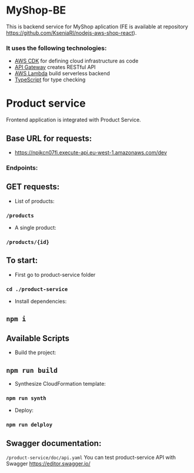 # MyShop-BE

This is backend service for MyShop aplication (FE is available at repository https://github.com/KseniaRI/nodejs-aws-shop-react). 

### It uses the following technologies:

- [AWS CDK](https://docs.aws.amazon.com/cdk/v2/guide/home.html) for defining cloud infrastructure as code
- [API Gateway](https://docs.aws.amazon.com/apigateway/latest/developerguide/welcome.html) creates RESTful API
- [AWS Lambda](https://docs.aws.amazon.com/lambda/latest/dg/welcome.html) build serverless backend
- [TypeScript](https://www.typescriptlang.org/) for type checking

# Product service

Frontend application is integrated with Product Service.

## Base URL for requests: 
- https://npjkcn07fi.execute-api.eu-west-1.amazonaws.com/dev

### Endpoints: 

## GET requests:
- List of products: 
### `/products`
- A single product: 
### `/products/{id}`

## To start:

- First go to product-service folder 
### `cd ./product-service`

- Install dependencies:
## `npm i`

## Available Scripts

- Build the project:
## `npm run build`

- Synthesize CloudFormation template: 
### `npm run synth`

- Deploy:
### `npm run delploy`

## Swagger documentation: 
`/product-service/doc/api.yaml`
You can test product-service API with Swagger https://editor.swagger.io/ 